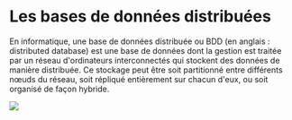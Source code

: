# Les bases de données distribuées

En informatique, une base de données distribuée ou BDD (en anglais : distributed database) est une base de données 
dont la gestion est traitée par un réseau d'ordinateurs interconnectés qui stockent des données de manière distribuée. 
Ce stockage peut être soit partitionné entre différents nœuds du réseau, soit répliqué entièrement sur chacun d'eux, 
ou soit organisé de façon hybride.

![](image.png)

